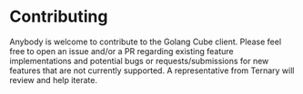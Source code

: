 # Contributing

Anybody is welcome to contribute to the Golang Cube client. Please feel free to open an issue and/or a PR regarding existing feature implementations and potential bugs or requests/submissions for new features that are not currently supported. A representative from Ternary will review and help iterate.
